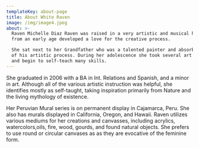 ```yaml
---
templateKey: about-page
title: About White Raven
image: /img/image4.jpeg
about: >-
  Raven Michelle Diaz Raven was raised in a very artistic and musical home, and
  from an early age developed a love for the creative process.

  She sat next to her Grandfather who was a talented painter and absorbed much
  of his artistic process. During her adolescence she took several art classes
  and begin to self-teach many skills.
---
```


She graduated in 2006 with a BA in Int. Relations and Spanish, and a minor in art.  Although all of the various artistic instruction was helpful, she identifies mostly as self-taught, taking inspiration primarily from Nature and the living mythology of existence.

Her Peruvian Mural series is on permanent display in Cajamarca, Peru. She also has murals displayed in California, Oregon, and Hawaii.  Raven utilizes various mediums for her creations and canvasses, including acrylics, watercolors,oils, fire, wood, gourds, and found natural objects.  She prefers to use round or circular canvases as as they are evocative of the feminine form.

